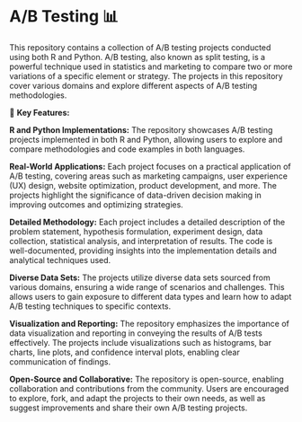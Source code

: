 # A/B Testing 📊

This repository contains a collection of A/B testing projects conducted using both R and Python. A/B testing, also known as split testing, is a powerful technique used in statistics and marketing to compare two or more variations of a specific element or strategy. The projects in this repository cover various domains and explore different aspects of A/B testing methodologies.

🔑  **Key Features:**

**R and Python Implementations:** The repository showcases A/B testing projects implemented in both R and Python, allowing users to explore and compare methodologies and code examples in both languages.

**Real-World Applications:** Each project focuses on a practical application of A/B testing, covering areas such as marketing campaigns, user experience (UX) design, website optimization, product development, and more. The projects highlight the significance of data-driven decision making in improving outcomes and optimizing strategies.

**Detailed Methodology:** Each project includes a detailed description of the problem statement, hypothesis formulation, experiment design, data collection, statistical analysis, and interpretation of results. The code is well-documented, providing insights into the implementation details and analytical techniques used.

**Diverse Data Sets:** The projects utilize diverse data sets sourced from various domains, ensuring a wide range of scenarios and challenges. This allows users to gain exposure to different data types and learn how to adapt A/B testing techniques to specific contexts.

**Visualization and Reporting:** The repository emphasizes the importance of data visualization and reporting in conveying the results of A/B tests effectively. The projects include visualizations such as histograms, bar charts, line plots, and confidence interval plots, enabling clear communication of findings.

**Open-Source and Collaborative:** The repository is open-source, enabling collaboration and contributions from the community. Users are encouraged to explore, fork, and adapt the projects to their own needs, as well as suggest improvements and share their own A/B testing projects.
